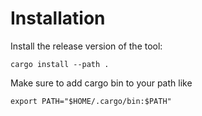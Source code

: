 # Installation

Install the release version of the tool:

```shell
cargo install --path .
```

Make sure to add cargo bin to your path like

```shell
export PATH="$HOME/.cargo/bin:$PATH"
```